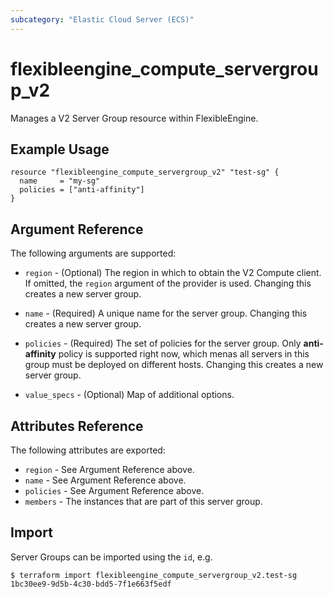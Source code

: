 ```yaml
---
subcategory: "Elastic Cloud Server (ECS)"
---
```


# flexibleengine_compute_servergroup_v2

Manages a V2 Server Group resource within FlexibleEngine.

## Example Usage

```hcl
resource "flexibleengine_compute_servergroup_v2" "test-sg" {
  name     = "my-sg"
  policies = ["anti-affinity"]
}
```

## Argument Reference

The following arguments are supported:

* `region` - (Optional) The region in which to obtain the V2 Compute client.
    If omitted, the `region` argument of the provider is used. Changing
    this creates a new server group.

* `name` - (Required) A unique name for the server group. Changing this creates
    a new server group.

* `policies` - (Required) The set of policies for the server group. Only **anti-affinity**
    policy is supported right now, which menas all servers in this group must be
    deployed on different hosts. Changing this creates a new server group.

* `value_specs` - (Optional) Map of additional options.

## Attributes Reference

The following attributes are exported:

* `region` - See Argument Reference above.
* `name` - See Argument Reference above.
* `policies` - See Argument Reference above.
* `members` - The instances that are part of this server group.

## Import

Server Groups can be imported using the `id`, e.g.

```
$ terraform import flexibleengine_compute_servergroup_v2.test-sg 1bc30ee9-9d5b-4c30-bdd5-7f1e663f5edf
```
